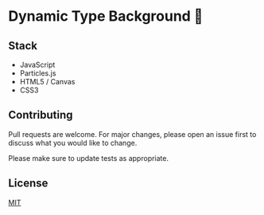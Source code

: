 # Dynamic Type Background 🚀


## Stack 

* JavaScript
* Particles.js
* HTML5 / Canvas
* CSS3
           
                    
## Contributing
Pull requests are welcome. For major changes, please open an issue first to discuss what you would like to change.

Please make sure to update tests as appropriate.

## License
[MIT](https://choosealicense.com/licenses/mit/)
